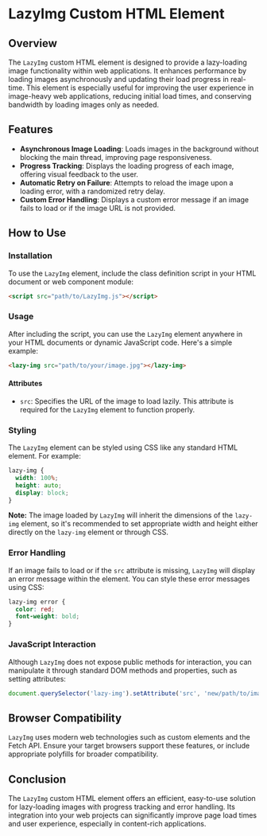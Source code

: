# LazyImg Custom HTML Element

## Overview

The `LazyImg` custom HTML element is designed to provide a lazy-loading image functionality within web applications. It enhances performance by loading images asynchronously and updating their load progress in real-time. This element is especially useful for improving the user experience in image-heavy web applications, reducing initial load times, and conserving bandwidth by loading images only as needed.

## Features

- **Asynchronous Image Loading**: Loads images in the background without blocking the main thread, improving page responsiveness.
- **Progress Tracking**: Displays the loading progress of each image, offering visual feedback to the user.
- **Automatic Retry on Failure**: Attempts to reload the image upon a loading error, with a randomized retry delay.
- **Custom Error Handling**: Displays a custom error message if an image fails to load or if the image URL is not provided.

## How to Use

### Installation

To use the `LazyImg` element, include the class definition script in your HTML document or web component module:

```html
<script src="path/to/LazyImg.js"></script>
```

### Usage

After including the script, you can use the `LazyImg` element anywhere in your HTML documents or dynamic JavaScript code. Here's a simple example:

```html
<lazy-img src="path/to/your/image.jpg"></lazy-img>
```

#### Attributes

- `src`: Specifies the URL of the image to load lazily. This attribute is required for the `LazyImg` element to function properly.

### Styling

The `LazyImg` element can be styled using CSS like any standard HTML element. For example:

```css
lazy-img {
  width: 100%;
  height: auto;
  display: block;
}
```

**Note:** The image loaded by `LazyImg` will inherit the dimensions of the `lazy-img` element, so it's recommended to set appropriate width and height either directly on the `lazy-img` element or through CSS.

### Error Handling

If an image fails to load or if the `src` attribute is missing, `LazyImg` will display an error message within the element. You can style these error messages using CSS:

```css
lazy-img error {
  color: red;
  font-weight: bold;
}
```

### JavaScript Interaction

Although `LazyImg` does not expose public methods for interaction, you can manipulate it through standard DOM methods and properties, such as setting attributes:

```javascript
document.querySelector('lazy-img').setAttribute('src', 'new/path/to/image.jpg');
```

## Browser Compatibility

`LazyImg` uses modern web technologies such as custom elements and the Fetch API. Ensure your target browsers support these features, or include appropriate polyfills for broader compatibility.

## Conclusion

The `LazyImg` custom HTML element offers an efficient, easy-to-use solution for lazy-loading images with progress tracking and error handling. Its integration into your web projects can significantly improve page load times and user experience, especially in content-rich applications.
